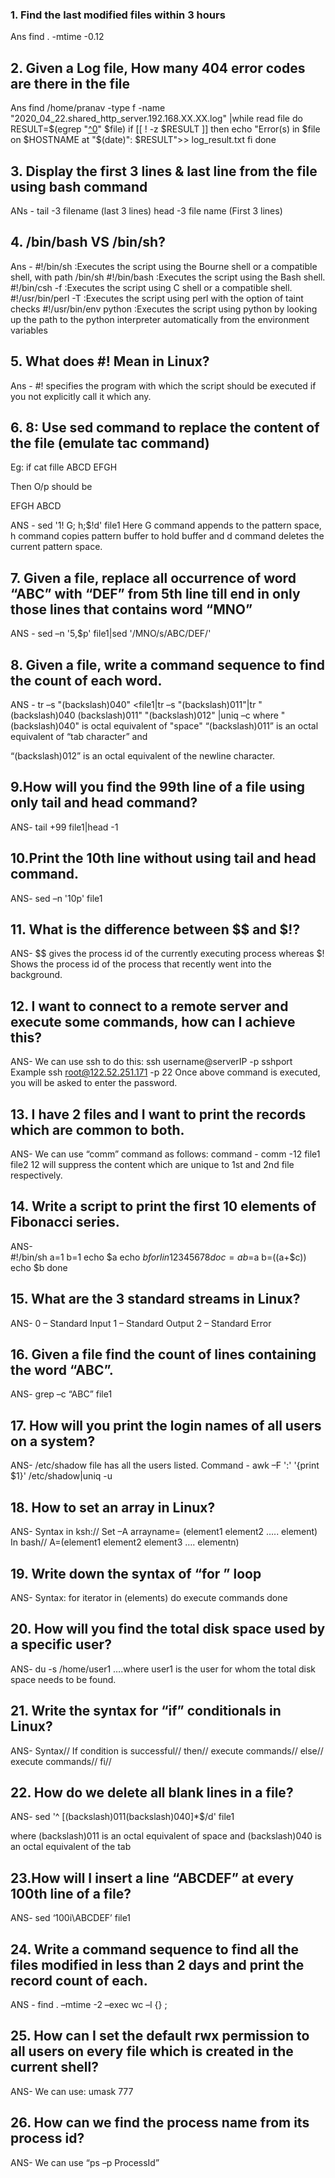 ### 1. Find the last modified files within 3 hours
Ans find . -mtime -0.12

## 2. Given a Log file, How many 404 error codes are there in the file
Ans 
find /home/pranav -type f -name "2020_04_22.shared_http_server.192.168.XX.XX.log" |while read file
  do
    RESULT=$(egrep "[^0](404)" $file)
      if [[ ! -z $RESULT ]]
         then
            echo "Error(s) in $file on $HOSTNAME at "$(date)": $RESULT">> log_result.txt
     fi
  done
  
## 3. Display the first 3 lines & last line from the file using bash command 
ANs -
 tail -3 filename (last 3 lines) 
 head -3 file name (First 3 lines)
 
## 4. /bin/bash VS /bin/sh?
Ans -
#!/bin/sh :Executes the script using the Bourne shell or a compatible shell, with path /bin/sh
#!/bin/bash :Executes the script using the Bash shell.
#!/bin/csh -f :Executes the script using C shell or a compatible shell.
#!/usr/bin/perl -T :Executes the script using perl with the option of taint checks
#!/usr/bin/env python :Executes the script using python by looking up the path to the python interpreter automatically from the environment variables

## 5. What does #! Mean in Linux?
Ans -
#! specifies the program with which the script should be executed if you not explicitly call it which any.

## 6. 8: Use sed command to replace the content of the file (emulate tac command)
Eg:
if cat fille
ABCD
EFGH

Then O/p should be

EFGH
ABCD

ANS - sed '1! G; h;$!d' file1
Here G command appends to the pattern space,
h command copies pattern buffer to hold buffer
and d command deletes the current pattern space.

## 7. Given a file, replace all occurrence of word “ABC” with “DEF” from 5th line till end in only those lines that contains word “MNO”

ANS - sed –n '5,$p' file1|sed '/MNO/s/ABC/DEF/'

## 8. Given a file, write a command sequence to find the count of each word.
ANS -
tr –s  "(backslash)040" <file1|tr –s  "(backslash)011"|tr "(backslash)040 (backslash)011" "(backslash)012" |uniq –c
where "(backslash)040" is octal equivalent of "space"
“(backslash)011” is an octal equivalent of “tab character” and

“(backslash)012” is an octal equivalent of the newline character.

## 9.How will you find the 99th line of a file using only tail and head command?
ANS-
tail +99 file1|head -1

## 10.Print the 10th line without using tail and head command.
ANS-
sed –n '10p' file1

## 11. What is the difference between $$ and $!?
ANS-
$$ gives the process id of the currently executing process whereas $! Shows the process id of the process that recently went into the background.

## 12. I want to connect to a remote server and execute some commands, how can I achieve this?
ANS-
We can use ssh to do this:
ssh username@serverIP -p sshport
Example
ssh root@122.52.251.171 -p 22
Once above command is executed, you will be asked to enter the password.

## 13. I have 2 files and I want to print the records which are common to both.
ANS-
We can use “comm” command as follows:
command - comm -12 file1 file2 
12 will suppress the content which are unique to 1st and 2nd file respectively.

## 14. Write a script to print the first 10 elements of Fibonacci series.
ANS-  
#!/bin/sh
a=1
b=1
echo $a
echo $b
for I in 1 2 3 4 5 6 7 8
do
c=a
b=$a
b=$(($a+$c))
echo $b
done

## 15. What are the 3 standard streams in Linux?
ANS-
0 – Standard Input
1 – Standard Output
2 – Standard Error

## 16. Given a file find the count of lines containing the word “ABC”.
ANS-
grep –c “ABC” file1

## 17. How will you print the login names of all users on a system?
ANS-
/etc/shadow file has all the users listed.
Command - awk –F ':' '{print $1}' /etc/shadow|uniq -u

## 18. How to set an array in Linux?
ANS-
Syntax in ksh://
Set –A arrayname= (element1 element2 ….. element)
In bash//
A=(element1 element2 element3 …. elementn)

## 19. Write down the syntax of “for ” loop
ANS-
Syntax:
for  iterator in (elements)
do
execute commands
done

## 20. How will you find the total disk space used by a specific user?
ANS-
du -s /home/user1 ….where user1 is the user for whom the total disk space needs to be found.

## 21. Write the syntax for “if” conditionals in Linux?
ANS-
Syntax//
If  condition is successful//
then//
execute commands//
else//
execute commands//
fi//

## 22. How do we delete all blank lines in a file?
ANS-
sed  '^ [(backslash)011(backslash)040]*$/d' file1


where (backslash)011 is an octal equivalent of space and
(backslash)040 is an octal equivalent of the tab

## 23.How will I insert a line “ABCDEF” at every 100th line of a file?
ANS-
sed ‘100i\ABCDEF’ file1

## 24. Write a command sequence to find all the files modified in less than 2 days and print the record count of each.
ANS -
find . –mtime -2 –exec wc –l {} \;

## 25.  How can I set the default rwx permission to all users on every file which is created in the current shell?
ANS-
We can use:
umask 777

## 26. How can we find the process name from its process id?
ANS-
We can use “ps –p ProcessId”
